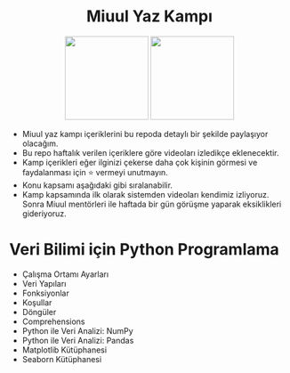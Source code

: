 <div align= "center">
  <h1> Miuul Yaz Kampı</h1>
  <img src="https://www.miuul.com/image/theme/logo-white.png" width="150px">
  <img src="https://www.miuul.com/image/theme/logo-dark.png" width="150px">
</div>

- Miuul yaz kampı içeriklerini bu repoda detaylı bir şekilde paylaşıyor olacağım.
- Bu repo haftalık verilen içeriklere göre videoları izledikçe eklenecektir.
- Kamp içerikleri  eğer ilginizi çekerse daha çok kişinin görmesi ve faydalanması için :star: vermeyi unutmayın.
- Konu kapsamı aşağıdaki gibi sıralanabilir.
- Kamp kapsamında ilk olarak sistemden videoları kendimiz izliyoruz. Sonra Miuul mentörleri ile haftada bir gün görüşme yaparak eksiklikleri gideriyoruz. 


#  Veri Bilimi için Python Programlama 
- Çalışma Ortamı Ayarları
- Veri Yapıları
- Fonksiyonlar
- Koşullar
- Döngüler
- Comprehensions
- Python ile Veri Analizi: NumPy
- Python ile Veri Analizi: Pandas
- Matplotlib Kütüphanesi
- Seaborn Kütüphanesi
